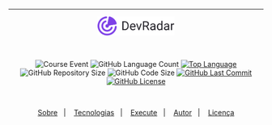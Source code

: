 ﻿___
<p align="center">
    <img src="github/devradar_logo.svg" width="30%"/>
</p>
    <br/>
<p align="center">
    <img alt="Course Event" src="https://img.shields.io/badge/omnistack-week%2010-%237D40E7"/>
    <img alt="GitHub Language Count" src="https://img.shields.io/github/languages/count/alissonpratesperes/devradar?color=7D40E7"/>
        <a href="https://github.com/alissonpratesperes/devradar/search?l=javascript"><img alt="Top Language" src="https://img.shields.io/github/languages/top/alissonpratesperes/devradar?color=7D40E7"/></a>
    <img alt="GitHub Repository Size" src="https://img.shields.io/github/repo-size/alissonpratesperes/devradar?color=7D40E7"/>
    <img alt="GitHub Code Size" src="https://img.shields.io/github/languages/code-size/alissonpratesperes/devradar?color=7D40E7"/>
        <a href="https://github.com/alissonpratesperes/devradar/commits/main"><img alt="GitHub Last Commit" src="https://img.shields.io/github/last-commit/alissonpratesperes/devradar?color=7D40E7"/></a>
        <a href ="https://github.com/alissonpratesperes/devradar/blob/main/LICENSE"><img alt="GitHub License" src="https://img.shields.io/badge/license-MIT-7D40E7"/></a>
</p>
    </br>
<p align="center">
    <a href="#dart-sobre">Sobre</a>&nbsp;&nbsp;&nbsp;|&nbsp;&nbsp;&nbsp;
    <a href="#battery-tecnologias">Tecnologias</a>&nbsp;&nbsp;&nbsp;|&nbsp;&nbsp;&nbsp;
    <a href="#electric_plug-execute">Execute</a>&nbsp;&nbsp;&nbsp;|&nbsp;&nbsp;&nbsp;
    <a href="#fuelpump-autor">Autor</a>&nbsp;&nbsp;&nbsp;|&nbsp;&nbsp;&nbsp;
    <a href="#memo-licença">Licença</a>
</p>
    <br/>